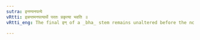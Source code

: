 ```yaml
---
sutra: इनण्यनपत्ये
vRtti: इन्नन्तमनपत्यार्थे परतः प्रकृत्या भवति ॥
vRtti_eng: The final इन् of a _bha_ stem remains unaltered before the non-Patronymic अण् affix.

---
```

